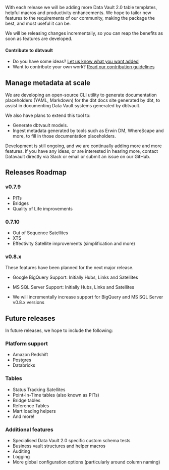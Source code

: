 With each release we will be adding more Data Vault 2.0 table templates, helpful macros and productivity enhancements.
We hope to tailor new features to the requirements of our community, making the package 
the best, and most useful it can be.

We will be releasing changes incrementally, so you can reap the benefits as soon as features are developed.

#### Contribute to dbtvault

- Do you have some ideas? [Let us know what you want added](https://github.com/Datavault-UK/dbtvault/issues)
- Want to contribute your own work? [Read our contribution guidelines](https://github.com/Datavault-UK/dbtvault/blob/master/CONTRIBUTING.md)


## Manage metadata at scale

We are developing an open-source CLI utility to generate documentation placeholders (YAML, Markdown) for 
the dbt docs site generated by dbt, to assist in documenting Data Vault systems generated by dbtvault.

We also have plans to extend this tool to:

- Generate dbtvault models.
- Ingest metadata generated by tools such as Erwin DM, WhereScape and more, to fill in those documentation placeholders.

Development is still ongoing, and we are continually adding more and more features.
If you have any ideas, or are interested in hearing more, contact Datavault directly via Slack or email or submit an 
issue on our GitHub.

## Releases Roadmap

### v0.7.9

- PITs
- Bridges
- Quality of Life improvements

### 0.7.10
- Out of Sequence Satellites
- XTS
- Effectivity Satellite improvements (simplification and more)

### v0.8.x

These features have been planned for the next major release.

- Google BigQuery Support: Initially Hubs, Links and Satellites
- MS SQL Server Support: Initially Hubs, Links and Satellites
    
- We will incrementally increase support for BigQuery and MS SQL Server v0.8.x versions

## Future releases

In future releases, we hope to include the following:

### Platform support

- Amazon Redshift
- Postgres
- Databricks
    
### Tables

- Status Tracking Satellites
- Point-In-Time tables (also known as PITs)
- Bridge tables
- Reference Tables
- Mart loading helpers
- And more!

### Additional features

- Specialised Data Vault 2.0 specific custom schema tests
- Business vault structures and helper macros
- Auditing 
- Logging
- More global configuration options (particularly around column naming)
